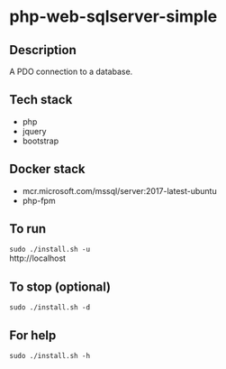 # php-web-sqlserver-simple

## Description
A PDO connection to a database.

## Tech stack
- php
- jquery
- bootstrap

## Docker stack
- mcr.microsoft.com/mssql/server:2017-latest-ubuntu
- php-fpm

## To run
`sudo ./install.sh -u`  
http://localhost

## To stop (optional)
`sudo ./install.sh -d`

## For help
`sudo ./install.sh -h`
